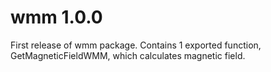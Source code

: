 # wmm 1.0.0
First release of wmm package. Contains 1 exported function, GetMagneticFieldWMM, which calculates magnetic field.
